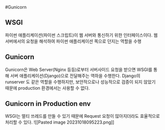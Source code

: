 #Gunicorn

## WSGI
파이썬 애플리케이션(파이썬 스크립트)이 웹 서버와 통신하기 위한 인터페이스이다. 웹서버에서의 요청을 해석하여 파이썬 애플리케이션 쪽으로 던지는 역할을 수행

## Gunicorn
Gunicorn은 Web Server(Nginx 등등)로부터 서버사이드 요청을 받으면 WSGI를 통해 서버 애플리케이션(Django)으로 전달해주는 역하을 수행한다. Django의 runserver 도 같은 역할을 수행하지만, 보안적으로나 성능적으로 검증이 되지 않았기 때문에 production 환경에서는 사용할 수 없다.

## Gunicorn in Production env
WSGI는 멀티 쓰레드를 만들 수 있기 때문에 Request 요청이 많아지더라도 효율적으로 처리할 수 있다.
![[Pasted image 20231018095223.png]]